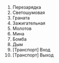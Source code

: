 1. Перезарядка
2. Cветошумовая
3. Граната
4. Зажигательная
5. Молотов
6. Мина
7. Бомба
8. Дым
9. [Транспорт] Вход
10. [Транспорт] Выход